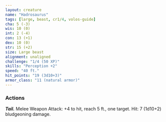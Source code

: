 ```yaml
---
layout: creature
name: "Hadrosaurus"
tags: [large, beast, cr1/4, volos-guide]
cha: 5 (-3)
wis: 10 (0)
int: 2 (-4)
con: 13 (+1)
dex: 10 (0)
str: 15 (+2)
size: Large beast
alignment: unaligned
challenge: "1/4 (50 XP)"
skills: "Perception +2"
speed: "40 ft."
hit_points: "19 (3d10+3)"
armor_class: "11 (natural armor)"
---
```


### Actions

***Tail.*** Melee Weapon Attack: +4 to hit, reach 5 ft., one target. Hit: 7 (1d10+2) bludgeoning damage.
